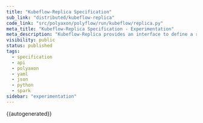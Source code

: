 ```yaml
---
title: "Kubeflow-Replica Specification"
sub_link: "distributed/kubeflow-replica"
code_link: "src/polyaxon/polyflow/run/kubeflow/replica.py"
meta_title: "Kubeflow-Replica Specification - Experimentation"
meta_description: "Kubeflow-Replica provides an interface to define a replica for TFJob/MPIJob/PytorchJob/MXNetJob/XGBoost."
visibility: public
status: published
tags:
  - specification
  - api
  - polyaxon
  - yaml
  - json
  - python
  - spark
sidebar: "experimentation"
---
```


{{autogenerated}}
